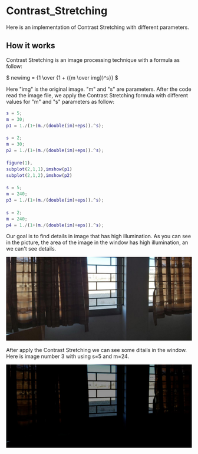 # Contrast_Stretching

Here is an implementation of Contrast Stretching with different parameters.

## How it works

Contrast Stretching is an image processing technique with a formula as follow:

$ newimg = {1 \over {1 + ({m \over img})^s}} $

Here "img" is the original image. "m" and "s" are parameters. After the code read the image file, we apply the Contrast Stretching formula with different values for "m" and "s" parameters as follow:

```matlab
s = 5;
m = 30;
p1 = 1./(1+(m./(double(im)+eps)).^s);

s = 2;
m = 30;
p2 = 1./(1+(m./(double(im)+eps)).^s);

figure(1), 
subplot(2,1,1),imshow(p1)
subplot(2,1,2),imshow(p2)

s = 5;
m = 240;
p3 = 1./(1+(m./(double(im)+eps)).^s);

s = 2;
m = 240;
p4 = 1./(1+(m./(double(im)+eps)).^s);
```

Our goal is to find details in image that has high illumination. As you can see in the picture, the area of the image in the window has high illumination, an we can't see details.

![alt text](https://github.com/bardiadelagah/Contrast_Stretching/blob/main/9.jpg)

After apply the Contrast Stretching we can see some ditails in the window. Here is image number 3 with using s=5 and m=24.
 
![alt text](https://github.com/bardiadelagah/Contrast_Stretching/blob/main/3.jpg)
